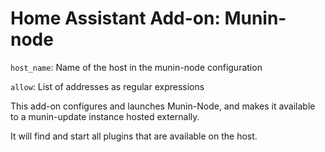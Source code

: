 # Home Assistant Add-on: Munin-node

`host_name`: Name of the host in the munin-node configuration

`allow`: List of addresses as regular expressions

This add-on configures and launches Munin-Node, and makes it available to a
munin-update instance hosted externally.

It will find and start all plugins that are available on the host.